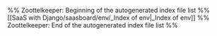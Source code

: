 %% Zoottelkeeper: Beginning of the autogenerated index file list  %%
 [[SaaS with Django/saasboard/env/_Index of env|_Index of env]]
%% Zoottelkeeper: End of the autogenerated index file list  %%
